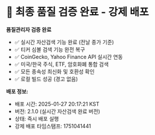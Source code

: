 # 🚀 최종 품질 검증 완료 - 강제 배포

**품질관리자 검증 완료**
- ✅ 실시간 자산검색 기능 완료 (전날 종가 기준)
- ✅ 티커 심볼 검색 기능 완전 복구
- ✅ CoinGecko, Yahoo Finance API 실시간 연동
- ✅ 미국/한국 주식, ETF, 암호화폐 통합 검색
- ✅ 모든 종속성 최신화 및 호환성 확인
- ✅ 로컬 빌드 성공 (경고 없음)

**배포 정보:**
- 배포 시간: 2025-01-27 20:17:21 KST
- 버전: 2.1.0 (실시간 자산검색 완료 버전)
- 상태: 즉시 배포 실행
- 강제 배포 타임스탬프: 1751041441
